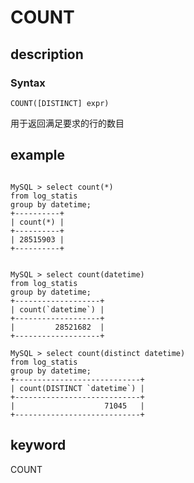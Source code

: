 
# COUNT

## description

### Syntax

`COUNT([DISTINCT] expr)`

用于返回满足要求的行的数目

## example

```plain text

MySQL > select count(*)
from log_statis
group by datetime;
+----------+
| count(*) |
+----------+
| 28515903 |
+----------+


MySQL > select count(datetime)
from log_statis
group by datetime;
+-------------------+
| count(`datetime`) |
+-------------------+
|         28521682  |
+-------------------+

MySQL > select count(distinct datetime)
from log_statis
group by datetime;
+----------------------------+
| count(DISTINCT `datetime`) |
+----------------------------+
|                    71045   |
+----------------------------+
```

## keyword

COUNT
